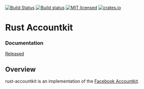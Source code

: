 [![Build Status](https://travis-ci.org/hngiang/rust-accountkit.svg?branch=master)](https://travis-ci.org/hngiang/rust-accountkit)
[![Build status](https://ci.appveyor.com/api/projects/status/uby2x340mmq8nxlp?svg=true)](https://ci.appveyor.com/project/hngiang/rust-accountkit)
[![MIT licensed](https://img.shields.io/badge/license-MIT-blue.svg)](./LICENSE)
[![crates.io](https://img.shields.io/crates/v/rust_accountkit.svg)](https://crates.io/crates/rust_accountkit)

# Rust Accountkit

### Documentation

[Released](https://hngiang.github.io/rust-accountkit/rust_accountkit/index.html)


## Overview

rust-accountkit is an implementation of the [Facebook Accountkit](https://developers.facebook.com/docs/accountkit).

